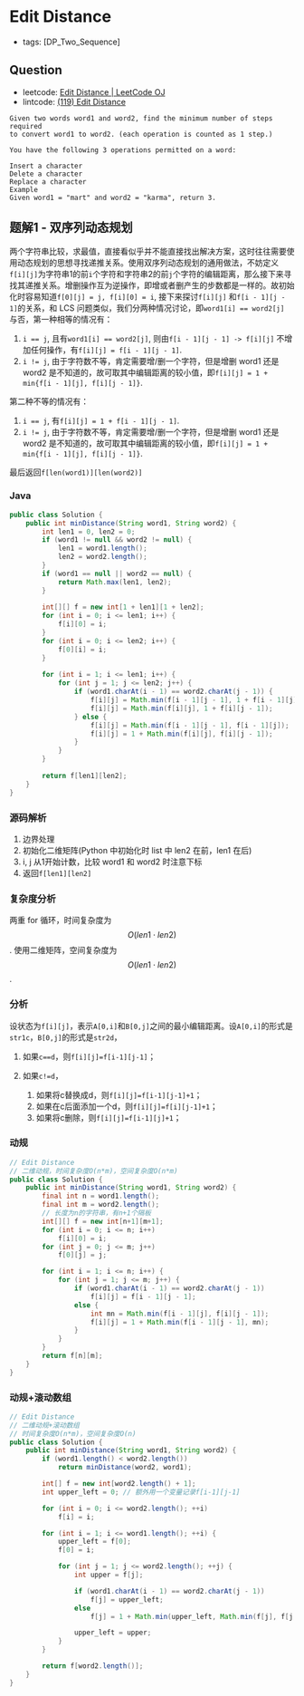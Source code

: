 # Edit Distance

- tags: [DP_Two_Sequence]

## Question

- leetcode: [Edit Distance | LeetCode OJ](https://leetcode.com/problems/edit-distance/)
- lintcode: [(119) Edit Distance](http://www.lintcode.com/en/problem/edit-distance/)

```
Given two words word1 and word2, find the minimum number of steps required 
to convert word1 to word2. (each operation is counted as 1 step.)

You have the following 3 operations permitted on a word:

Insert a character
Delete a character
Replace a character
Example
Given word1 = "mart" and word2 = "karma", return 3.
```

## 题解1 - 双序列动态规划

两个字符串比较，求最值，直接看似乎并不能直接找出解决方案，这时往往需要使用动态规划的思想寻找递推关系。使用双序列动态规划的通用做法，不妨定义`f[i][j]`为字符串1的前`i`个字符和字符串2的前`j`个字符的编辑距离，那么接下来寻找其递推关系。增删操作互为逆操作，即增或者删产生的步数都是一样的。故初始化时容易知道`f[0][j] = j, f[i][0] = i`, 接下来探讨`f[i][j]` 和`f[i - 1][j - 1]`的关系，和 LCS 问题类似，我们分两种情况讨论，即`word1[i] == word2[j]` 与否，第一种相等的情况有：

1. `i == j`, 且有`word1[i] == word2[j]`, 则由`f[i - 1][j - 1] -> f[i][j]` 不增加任何操作，有`f[i][j] = f[i - 1][j - 1]`.
2. `i != j`, 由于字符数不等，肯定需要增/删一个字符，但是增删 word1 还是 word2 是不知道的，故可取其中编辑距离的较小值，即`f[i][j] = 1 + min{f[i - 1][j], f[i][j - 1]}`.

第二种不等的情况有：

1. `i == j`, 有`f[i][j] = 1 + f[i - 1][j - 1]`.
2. `i != j`, 由于字符数不等，肯定需要增/删一个字符，但是增删 word1 还是 word2 是不知道的，故可取其中编辑距离的较小值，即`f[i][j] = 1 + min{f[i - 1][j], f[i][j - 1]}`.

最后返回`f[len(word1)][len(word2)]`


### Java

```java
public class Solution {
    public int minDistance(String word1, String word2) {
        int len1 = 0, len2 = 0;
        if (word1 != null && word2 != null) {
            len1 = word1.length();
            len2 = word2.length();
        }
        if (word1 == null || word2 == null) {
            return Math.max(len1, len2);
        }
        
        int[][] f = new int[1 + len1][1 + len2];
        for (int i = 0; i <= len1; i++) {
            f[i][0] = i;
        }
        for (int i = 0; i <= len2; i++) {
            f[0][i] = i;
        }
        
        for (int i = 1; i <= len1; i++) {
            for (int j = 1; j <= len2; j++) {
                if (word1.charAt(i - 1) == word2.charAt(j - 1)) {
                    f[i][j] = Math.min(f[i - 1][j - 1], 1 + f[i - 1][j]);
                    f[i][j] = Math.min(f[i][j], 1 + f[i][j - 1]);
                } else {
                    f[i][j] = Math.min(f[i - 1][j - 1], f[i - 1][j]);
                    f[i][j] = 1 + Math.min(f[i][j], f[i][j - 1]);
                }
            }
        }
        
        return f[len1][len2];
    }
}
```

### 源码解析

1. 边界处理
2. 初始化二维矩阵(Python 中初始化时 list 中 len2 在前，len1 在后)
3. i, j 从1开始计数，比较 word1 和 word2 时注意下标
4. 返回`f[len1][len2]`

### 复杂度分析

两重 for 循环，时间复杂度为 $$O(len1 \cdot len2)$$. 使用二维矩阵，空间复杂度为 $$O(len1 \cdot len2)$$.

### 分析

设状态为`f[i][j]`，表示`A[0,i]`和`B[0,j]`之间的最小编辑距离。设`A[0,i]`的形式是`str1c`，`B[0,j]`的形式是`str2d`，

1. 如果`c==d`，则`f[i][j]=f[i-1][j-1]`；
1. 如果`c!=d`，

    1. 如果将c替换成d，则`f[i][j]=f[i-1][j-1]+1`；
    1. 如果在c后面添加一个d，则`f[i][j]=f[i][j-1]+1`；
    1. 如果将c删除，则`f[i][j]=f[i-1][j]+1`；


### 动规

```java
// Edit Distance
// 二维动规，时间复杂度O(n*m)，空间复杂度O(n*m)
public class Solution {
    public int minDistance(String word1, String word2) {
        final int n = word1.length();
        final int m = word2.length();
        // 长度为n的字符串，有n+1个隔板
        int[][] f = new int[n+1][m+1];
        for (int i = 0; i <= n; i++)
            f[i][0] = i;
        for (int j = 0; j <= m; j++)
            f[0][j] = j;

        for (int i = 1; i <= n; i++) {
            for (int j = 1; j <= m; j++) {
                if (word1.charAt(i - 1) == word2.charAt(j - 1))
                    f[i][j] = f[i - 1][j - 1];
                else {
                    int mn = Math.min(f[i - 1][j], f[i][j - 1]);
                    f[i][j] = 1 + Math.min(f[i - 1][j - 1], mn);
                }
            }
        }
        return f[n][m];
    }
}
```


### 动规+滚动数组

```java
// Edit Distance
// 二维动规+滚动数组
// 时间复杂度O(n*m)，空间复杂度O(n)
public class Solution {
    public int minDistance(String word1, String word2) {
        if (word1.length() < word2.length())
            return minDistance(word2, word1);

        int[] f = new int[word2.length() + 1];
        int upper_left = 0; // 额外用一个变量记录f[i-1][j-1]

        for (int i = 0; i <= word2.length(); ++i)
            f[i] = i;

        for (int i = 1; i <= word1.length(); ++i) {
            upper_left = f[0];
            f[0] = i;

            for (int j = 1; j <= word2.length(); ++j) {
                int upper = f[j];

                if (word1.charAt(i - 1) == word2.charAt(j - 1))
                    f[j] = upper_left;
                else
                    f[j] = 1 + Math.min(upper_left, Math.min(f[j], f[j - 1]));

                upper_left = upper;
            }
        }

        return f[word2.length()];
    }
}
```
